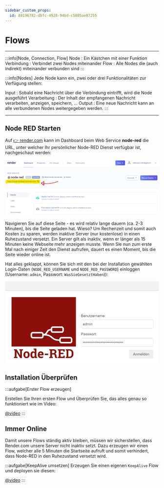 ```yaml
---
sidebar_custom_props:
  id: 88196782-dbfc-4928-94bd-c5885ae07255
---
```


# Flows

---
:::info[Node, Connection, Flow]
Node
: Ein Kästchen mit einer Funktion
Verbindung
: Verbindet zwei Nodes miteinander
Flow
: Alle Nodes die (auch indirekt) miteinander verbunden sind
:::

:::info[Nodes]
Jede Node kann ein, zwei oder drei Funktionalitäten zur Verfügung stellen:

Input
: Sobald eine Nachricht über die Verbindung eintrifft, wird die Node ausgeführt
Verarbeitung
: Der Inhalt der empfangenen Nachricht verarbeiten, anzeigen, speichern, ... 
Output
: Eine neue Nachricht kann an alle verbundenen Nodes weitergegeben werden.
:::

---

## Node RED Starten

Auf [👉 render.com](https://render.com) kann im Dashboard beim Web Service __node-red__ die URL, unter welcher Ihr persönlicher Node-RED Dienst verfügbar ist, nachgeschaut werden:
   
![](images/node-red-install-03.png)

Navigieren Sie auf diese Seite - es wird relativ lange dauern (ca. 2-3 Minuten), bis die Seite geladen hat. Wieso? Um Rechenzeit und somit auch Kosten zu sparen, werden inaktive Server (nur kostenlose) in einen Ruhezustand versetzt. Ein Server gilt als inaktiv, wenn er länger als 15 Minuten keine Webseite mehr anzeigen musste. Wenn Sie nun zum erste Mal nach einiger Zeit den Dienst aufrufen, dauert es einen Moment, bis die Seite wieder online ist.
  
Hat alles geklappt, können Sie sich mit den bei der Installation gewählten Login-Daten (`NODE_RED_USERNAME` und `NODE_RED_PASSWORD`) einloggen (Username: `admin`, Passwort: `WasSieGesetztHaben`)):

![--width=350px](images/node-red-login-screen.png)

## Installation Überprüfen
:::aufgabe[Erster Flow erzeugen]
<Answer type="state" webKey="5e83c82b-90cc-4cdf-819d-ad9bdffd3b99" />

Erstellen Sie Ihren ersten Flow und Überprüfen Sie, das alles genau so funktioniert wie im Video:

[@video](images/flow-1.mp4)
:::

## Immer Online

Damit unsere Flows ständig aktiv bleiben, müssen wir sicherstellen, dass Render.com unsere Server nicht inaktiv setzt. Dazu erzeugen wir einen Flow, welcher alle 5 Minuten die Startseite aufruft und somit verhindert, dass Node-RED in den Ruhezustand versetzt wird.

:::aufgabe[KeepAlive umsetzen]
Erzeugen Sie einen eigenen `KeepAlive` Flow und deployen sie diesen:

[@video](images/node-red-keep-running.mp4)
:::
